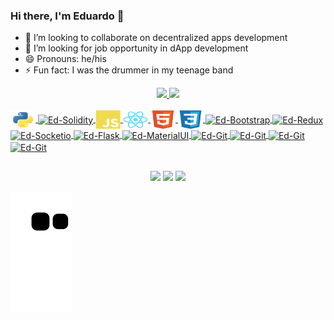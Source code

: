 ### Hi there, I'm Eduardo 👋

- 👯 I’m looking to collaborate on decentralized apps development
- 🤔 I’m looking for job opportunity in dApp development
- 😄 Pronouns: he/his
- ⚡ Fun fact: I was the drummer in my teenage band

<div align="center">
  <a href="https://beacons.ai/EWCunha">
  <img height="180em" src="https://github-readme-stats.vercel.app/api?username=EWCunha&show_icons=true&theme=dracula&include_all_commits=true&count_private=true"/>
  <img height="180em" src="https://github-readme-stats.vercel.app/api/top-langs/?username=EWCunha&layout=compact&langs_count=7&theme=dracula"/>
</div>
<div style="display: inline_block"><br>
  <img align="center" alt="Ed-Python" height="30" width="40" src="https://raw.githubusercontent.com/devicons/devicon/master/icons/python/python-original.svg">  
  <img align="center" alt="Ed-Solidity" height="30" width="40" src="https://cdn.jsdelivr.net/gh/devicons/devicon/icons/solidity/solidity-original.svg" />          
  <img align="center" alt="Ed-Js" height="30" width="40" src="https://raw.githubusercontent.com/devicons/devicon/master/icons/javascript/javascript-plain.svg">
  <img align="center" alt="Ed-React" height="30" width="40" src="https://raw.githubusercontent.com/devicons/devicon/master/icons/react/react-original.svg">
  <img align="center" alt="Ed-HTML" height="30" width="40" src="https://raw.githubusercontent.com/devicons/devicon/master/icons/html5/html5-original.svg">
  <img align="center" alt="Ed-CSS" height="30" width="40" src="https://raw.githubusercontent.com/devicons/devicon/master/icons/css3/css3-original.svg">    
  <img align="center" alt="Ed-Bootstrap" height="30" width="40" src="https://cdn.jsdelivr.net/gh/devicons/devicon/icons/bootstrap/bootstrap-original.svg" />
  <img align="center" alt="Ed-Redux" height="30" width="40" src="https://cdn.jsdelivr.net/gh/devicons/devicon/icons/redux/redux-original.svg" />
  <img align="center" alt="Ed-Socketio" height="30" width="40" src="https://cdn.jsdelivr.net/gh/devicons/devicon/icons/socketio/socketio-original.svg" />
  <img align="center" alt="Ed-Flask" height="30" width="40" src="https://cdn.jsdelivr.net/gh/devicons/devicon/icons/flask/flask-original.svg" />
  <img align="center" alt="Ed-MaterialUI" height="30" width="40" src="https://cdn.jsdelivr.net/gh/devicons/devicon/icons/materialui/materialui-original.svg" />
  <img align="center" alt="Ed-Git" height="30" width="40" src="https://cdn.jsdelivr.net/gh/devicons/devicon/icons/git/git-original.svg" />  
  <img align="center" alt="Ed-Git" height="30" width="40" src="https://cdn.jsdelivr.net/gh/devicons/devicon/icons/jupyter/jupyter-original-wordmark.svg" /> 
  <img align="center" alt="Ed-Git" height="30" width="40" src="https://cdn.jsdelivr.net/gh/devicons/devicon/icons/pandas/pandas-original.svg" />
  <img align="center" alt="Ed-Git" height="30" width="40" src="https://cdn.jsdelivr.net/gh/devicons/devicon/icons/numpy/numpy-original.svg" />          
</div>
  
  ##
 
<div align="center">
  <a href="https://api.whatsapp.com/send?phone=5541999429764&text=Hi%20there%20Ed!"><img src="https://img.shields.io/badge/WhatsApp-25D366?style=for-the-badge&logo=whatsapp&logoColor=white" target="_blank"></a>
  <a href="mailto:eduardowestc@gmail.com"><img src="https://img.shields.io/badge/-Gmail-%23333?style=for-the-badge&logo=gmail&logoColor=white" target="_blank"></a>
  <a href="https://www.linkedin.com/in/eduardo-westphal-da-cunha" target="_blank"><img src="https://img.shields.io/badge/-LinkedIn-%230077B5?style=for-the-badge&logo=linkedin&logoColor=white" target="_blank"></a>  
</div>
  
  ![Snake animation](https://github.com/EWCunha/EWCunha/blob/output/github-contribution-grid-snake.svg)
